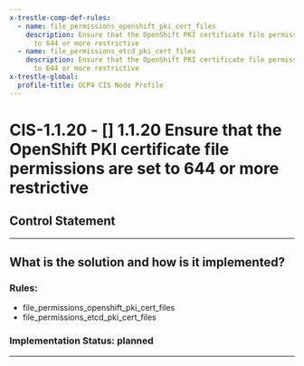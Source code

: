 ```yaml
---
x-trestle-comp-def-rules:
  - name: file_permissions_openshift_pki_cert_files
    description: Ensure that the OpenShift PKI certificate file permissions are set
      to 644 or more restrictive
  - name: file_permissions_etcd_pki_cert_files
    description: Ensure that the OpenShift PKI certificate file permissions are set
      to 644 or more restrictive
x-trestle-global:
  profile-title: OCP4 CIS Node Profile
---
```


# CIS-1.1.20 - \[\] 1.1.20 Ensure that the OpenShift PKI certificate file permissions are set to 644 or more restrictive

## Control Statement

______________________________________________________________________

## What is the solution and how is it implemented?

<!-- For implementation status enter one of: implemented, partial, planned, alternative, not-applicable -->

<!-- Note that the list of rules under ### Rules: is read-only and changes will not be captured after assembly to JSON -->

<!-- Enter possible prose for implementation response at the control level here, after this comment -->

### Rules:

  - file_permissions_openshift_pki_cert_files
  - file_permissions_etcd_pki_cert_files

### Implementation Status: planned

______________________________________________________________________

